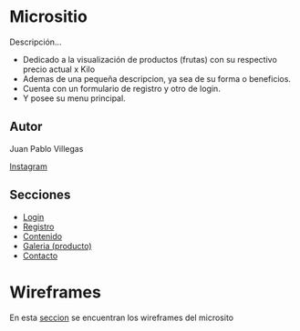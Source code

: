 # Micrositio

Descripción...
* Dedicado a la visualización de productos (frutas) con su respectivo precio actual x Kilo
* Ademas de una pequeña descripcion, ya sea de su forma o beneficios.
* Cuenta con un formulario de registro y otro de login.
* Y posee su menu principal.

## Autor

Juan Pablo Villegas

[Instagram](https://www.instagram.com/villegas__jp/?hl=es-la)


## Secciones

* [Login](https://github.com/villegas1220/repos_plataformas_de_programacion/blob/master/login.html)
* [Registro](https://github.com/villegas1220/repos_plataformas_de_programacion/blob/master/register.html)
* [Contenido](https://github.com/villegas1220/repos_plataformas_de_programacion/blob/master/contenido.html)
* [Galeria (producto)](https://github.com/villegas1220/repos_plataformas_de_programacion/blob/master/index.html)
* [Contacto](https://github.com/villegas1220/repos_plataformas_de_programacion/blob/master/contacto.html)

# Wireframes

En esta [seccion](https://github.com/villegas1220/repos_plataformas_de_programacion/tree/master/wireframes) se encuentran los wireframes del microsito

